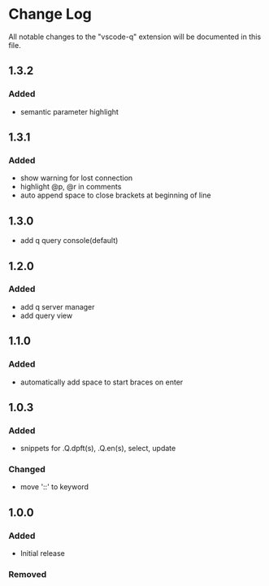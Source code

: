 # Change Log
All notable changes to the "vscode-q" extension will be documented in this file.

## 1.3.2
### Added
- semantic parameter highlight

## 1.3.1
### Added
- show warning for lost connection
- highlight @p, @r in comments
- auto append space to close brackets at beginning of line

## 1.3.0
- add q query console(default)

## 1.2.0
### Added
- add q server manager
- add query view

## 1.1.0
### Added
- automatically add space to start braces on enter

## 1.0.3
### Added
- snippets for .Q.dpft(s), .Q.en(s), select, update

### Changed
- move '::' to keyword

## 1.0.0
### Added
- Initial release

### Removed
